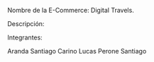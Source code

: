 Nombre de la E-Commerce: Digital Travels.

Descripción:

Integrantes:

Aranda Santiago
Carino Lucas
Perone Santiago
